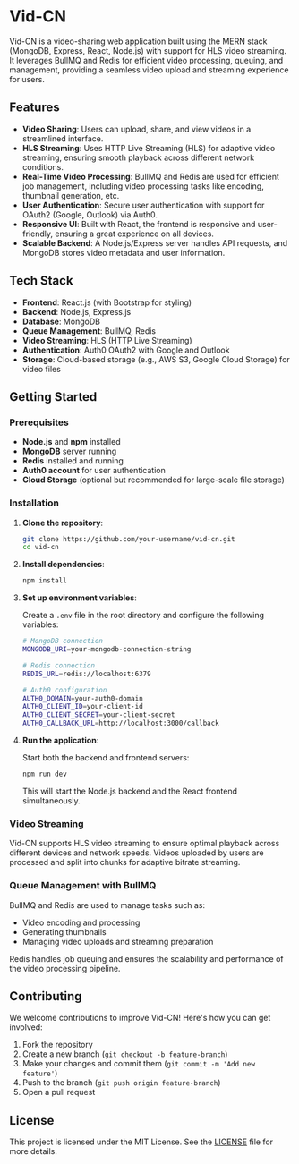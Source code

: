 
# Vid-CN

Vid-CN is a video-sharing web application built using the MERN stack (MongoDB, Express, React, Node.js) with support for HLS video streaming. It leverages BullMQ and Redis for efficient video processing, queuing, and management, providing a seamless video upload and streaming experience for users.

## Features

- **Video Sharing**: Users can upload, share, and view videos in a streamlined interface.
- **HLS Streaming**: Uses HTTP Live Streaming (HLS) for adaptive video streaming, ensuring smooth playback across different network conditions.
- **Real-Time Video Processing**: BullMQ and Redis are used for efficient job management, including video processing tasks like encoding, thumbnail generation, etc.
- **User Authentication**: Secure user authentication with support for OAuth2 (Google, Outlook) via Auth0.
- **Responsive UI**: Built with React, the frontend is responsive and user-friendly, ensuring a great experience on all devices.
- **Scalable Backend**: A Node.js/Express server handles API requests, and MongoDB stores video metadata and user information.

## Tech Stack

- **Frontend**: React.js (with Bootstrap for styling)
- **Backend**: Node.js, Express.js
- **Database**: MongoDB
- **Queue Management**: BullMQ, Redis
- **Video Streaming**: HLS (HTTP Live Streaming)
- **Authentication**: Auth0 OAuth2 with Google and Outlook
- **Storage**: Cloud-based storage (e.g., AWS S3, Google Cloud Storage) for video files

## Getting Started

### Prerequisites

- **Node.js** and **npm** installed
- **MongoDB** server running
- **Redis** installed and running
- **Auth0 account** for user authentication
- **Cloud Storage** (optional but recommended for large-scale file storage)

### Installation

1. **Clone the repository**:

   ```bash
   git clone https://github.com/your-username/vid-cn.git
   cd vid-cn
   ```

2. **Install dependencies**:

   ```bash
   npm install
   ```

3. **Set up environment variables**:

   Create a `.env` file in the root directory and configure the following variables:

   ```bash
   # MongoDB connection
   MONGODB_URI=your-mongodb-connection-string

   # Redis connection
   REDIS_URL=redis://localhost:6379

   # Auth0 configuration
   AUTH0_DOMAIN=your-auth0-domain
   AUTH0_CLIENT_ID=your-client-id
   AUTH0_CLIENT_SECRET=your-client-secret
   AUTH0_CALLBACK_URL=http://localhost:3000/callback
   ```

4. **Run the application**:

   Start both the backend and frontend servers:

   ```bash
   npm run dev
   ```

   This will start the Node.js backend and the React frontend simultaneously.

### Video Streaming

Vid-CN supports HLS video streaming to ensure optimal playback across different devices and network speeds. Videos uploaded by users are processed and split into chunks for adaptive bitrate streaming.

### Queue Management with BullMQ

BullMQ and Redis are used to manage tasks such as:

- Video encoding and processing
- Generating thumbnails
- Managing video uploads and streaming preparation

Redis handles job queuing and ensures the scalability and performance of the video processing pipeline.

## Contributing

We welcome contributions to improve Vid-CN! Here's how you can get involved:

1. Fork the repository
2. Create a new branch (`git checkout -b feature-branch`)
3. Make your changes and commit them (`git commit -m 'Add new feature'`)
4. Push to the branch (`git push origin feature-branch`)
5. Open a pull request

## License

This project is licensed under the MIT License. See the [LICENSE](LICENSE) file for more details.
